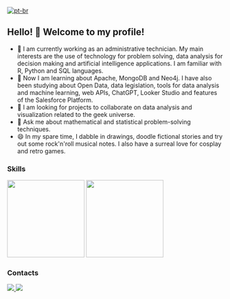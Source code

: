 [![pt-br](https://img.shields.io/badge/lang-pt--br-blue.svg)](https://github.com/GrlouX/GrlouX/blob/main/README.md)

## Hello! 👋 Welcome to my profile!

- 🔭 I am currently working as an administrative technician. My main interests are the use of technology for problem solving, data analysis for decision making and artificial intelligence applications. I am familiar with R, Python and SQL languages.
- 🌱 Now I am learning about Apache, MongoDB and Neo4j. I have also been studying about Open Data, data legislation, tools for data analysis and machine learning, web APIs, ChatGPT, Looker Studio and features of the Salesforce Platform.
- 👯 I am looking for projects to collaborate on data analysis and visualization related to the geek universe.
- 💬 Ask me about mathematical and statistical problem-solving techniques.
- 😄 In my spare time, I dabble in drawings, doodle fictional stories and try out some rock'n'roll musical notes. I also have a surreal love for cosplay and retro games.

### Skills
<div id="code-stats">
  <a href="https://github.com/grloux"></a>
  <img height="180em", src="https://github-readme-stats.vercel.app/api?username=grloux&count_private=true&show_icons=true&theme=merko"/>
  <img height="180em", src="https://github-readme-stats.vercel.app/api/top-langs/?username=grloux&langs_count=10&layout=compact&theme=merko"/>
</div>  

### Contacts
<div id="social-media">
  <a href="mailto:gracilianolouredo@gmail.com" target="_blank"><img src="https://img.shields.io/badge/Gmail-D14836?style=for-the-badge&logo=gmail&logoColor=white"/>
  <a href="https://www.linkedin.com/in/graciliano-m%C3%A1rcio-santos-louredo-0b6a27205/" target="_blank"><img src="https://img.shields.io/badge/LinkedIn-0077B5?style=for-the-badge&logo=linkedin&logoColor=white"/>
</div>
